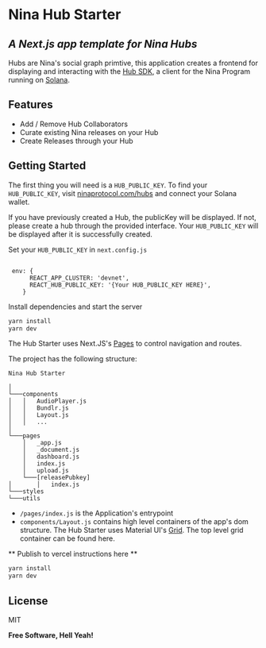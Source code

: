 # Nina Hub Starter

## _A Next.js app template for Nina Hubs_

Hubs are Nina's social graph primtive, this application creates a frontend for displaying and interacting with the [Hub SDK](https://github.com/nina-protocol/nina-hub-sdk), a client for the Nina Program running on [Solana](https://github.com/solana-labs/solana).

## Features

- Add / Remove Hub Collaborators
- Curate existing Nina releases on your Hub
- Create Releases through your Hub

## Getting Started

The first thing you will need is a `HUB_PUBLIC_KEY`. To find your `HUB_PUBLIC_KEY`, visit [ninaprotocol.com/hubs](https://ninaprotocol.com/hubs) and connect your Solana wallet.

If you have previously created a Hub, the publicKey will be displayed. If not, please create a hub through the provided interface. Your `HUB_PUBLIC_KEY` will be displayed after it is successfully created.

Set your `HUB_PUBLIC_KEY` in `next.config.js`

```

 env: {
      REACT_APP_CLUSTER: 'devnet',
      REACT_HUB_PUBLIC_KEY: '{Your HUB_PUBLIC_KEY HERE}',
    }

```

Install dependencies and start the server

```sh
yarn install
yarn dev
```

The Hub Starter uses Next.JS's [Pages](https://nextjs.org/docs/basic-features/pages) to control navigation and routes.

The project has the following structure:

```
Nina Hub Starter

│
└───components
│   │   AudioPlayer.js
│   │   Bundlr.js
│   │   Layout.js
│   │   ...
│
└───pages
    │   _app.js
    │   _document.js
    │   dashboard.js
    │   index.js
    │   upload.js
    └───[releasePubkey]
│       │   index.js
└───styles
└───utils

```

- `/pages/index.js` is the Application's entrypoint
- `components/Layout.js` contains high level containers of the app's dom structure. The Hub Starter uses Material UI's [Grid](https://mui.com/components/grid/). The top level grid container can be found here.

** Publish to vercel instructions here **

```sh
yarn install
yarn dev
```

## License

MIT

**Free Software, Hell Yeah!**

[//]: # "These are reference links used in the body of this note and get stripped out when the markdown processor does its job. There is no need to format nicely because it shouldn't be seen. Thanks SO - http://stackoverflow.com/questions/4823468/store-comments-in-markdown-syntax"
[dill]: https://github.com/joemccann/dillinger
[git-repo-url]: https://github.com/joemccann/dillinger.git
[john gruber]: http://daringfireball.net
[df1]: http://daringfireball.net/projects/markdown/
[markdown-it]: https://github.com/markdown-it/markdown-it
[ace editor]: http://ace.ajax.org
[node.js]: http://nodejs.org
[twitter bootstrap]: http://twitter.github.com/bootstrap/
[jquery]: http://jquery.com
[@tjholowaychuk]: http://twitter.com/tjholowaychuk
[express]: http://expressjs.com
[angularjs]: http://angularjs.org
[gulp]: http://gulpjs.com
[pldb]: https://github.com/joemccann/dillinger/tree/master/plugins/dropbox/README.md
[plgh]: https://github.com/joemccann/dillinger/tree/master/plugins/github/README.md
[plgd]: https://github.com/joemccann/dillinger/tree/master/plugins/googledrive/README.md
[plod]: https://github.com/joemccann/dillinger/tree/master/plugins/onedrive/README.md
[plme]: https://github.com/joemccann/dillinger/tree/master/plugins/medium/README.md
[plga]: https://github.com/RahulHP/dillinger/blob/master/plugins/googleanalytics/README.md
